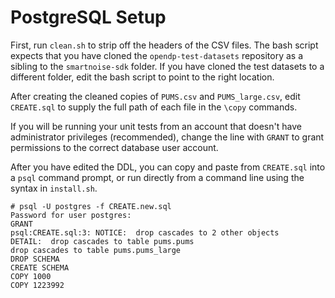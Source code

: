 # PostgreSQL Setup

First, run `clean.sh` to strip off the headers of the CSV files.  The bash script expects that you have cloned the `opendp-test-datasets` repository as a sibling to the `smartnoise-sdk` folder.  If you have cloned the test datasets to a different folder, edit the bash script to point to the right location.

After creating the cleaned copies of `PUMS.csv` and `PUMS_large.csv`, edit `CREATE.sql` to supply the full path of each file in the `\copy` commands.

If you will be running your unit tests from an account that doesn't have administrator privileges (recommended), change the line with `GRANT` to grant permissions to the correct database user account.

After you have edited the DDL, you can copy and paste from `CREATE.sql` into a `psql` command prompt, or run directly from a command line using the syntax in `install.sh`.

```
# psql -U postgres -f CREATE.new.sql
Password for user postgres:
GRANT
psql:CREATE.sql:3: NOTICE:  drop cascades to 2 other objects
DETAIL:  drop cascades to table pums.pums
drop cascades to table pums.pums_large
DROP SCHEMA
CREATE SCHEMA
COPY 1000
COPY 1223992
```